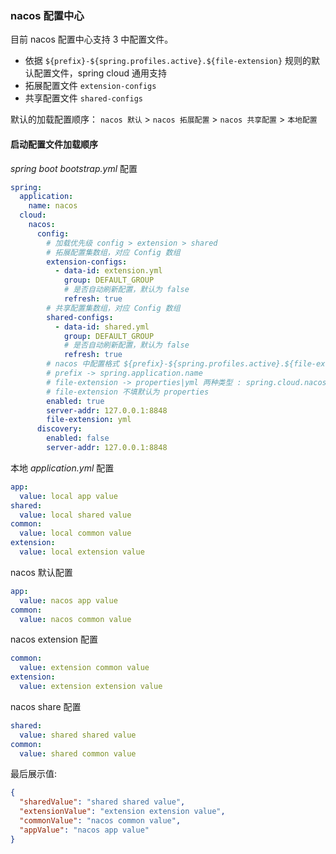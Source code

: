 ### nacos 配置中心

目前 nacos 配置中心支持 3 中配置文件。

* 依据 `${prefix}-${spring.profiles.active}.${file-extension}` 规则的默认配置文件，spring cloud 通用支持
* 拓展配置文件 `extension-configs`
* 共享配置文件 `shared-configs`

默认的加载配置顺序： `nacos 默认` > `nacos 拓展配置` > `nacos 共享配置`  > `本地配置`

#### 启动配置文件加载顺序

*spring boot bootstrap.yml* 配置

```yaml
spring:
  application:
    name: nacos
  cloud:
    nacos:
      config:
        # 加载优先级 config > extension > shared
        # 拓展配置集数组，对应 Config 数组
        extension-configs:
          - data-id: extension.yml
            group: DEFAULT_GROUP
            # 是否自动刷新配置，默认为 false
            refresh: true
        # 共享配置集数组，对应 Config 数组
        shared-configs:
          - data-id: shared.yml
            group: DEFAULT_GROUP
            # 是否自动刷新配置，默认为 false
            refresh: true
        # nacos 中配置格式 ${prefix}-${spring.profiles.active}.${file-extension} : umc-biz.yml/umc.yml
        # prefix -> spring.application.name
        # file-extension -> properties|yml 两种类型 : spring.cloud.nacos.config.file-extension
        # file-extension 不填默认为 properties
        enabled: true
        server-addr: 127.0.0.1:8848
        file-extension: yml
      discovery:
        enabled: false
        server-addr: 127.0.0.1:8848
```

本地 *application.yml* 配置

```yaml
app:
  value: local app value
shared:
  value: local shared value
common:
  value: local common value
extension:
  value: local extension value
```

nacos 默认配置

```yaml
app:
  value: nacos app value
common:
  value: nacos common value
```

nacos extension 配置

```yaml
common:
  value: extension common value
extension:
  value: extension extension value
```

nacos share 配置

```yaml
shared:
  value: shared shared value
common:
  value: shared common value
```

最后展示值:

```json
{
  "sharedValue": "shared shared value",
  "extensionValue": "extension extension value",
  "commonValue": "nacos common value",
  "appValue": "nacos app value"
}
```
